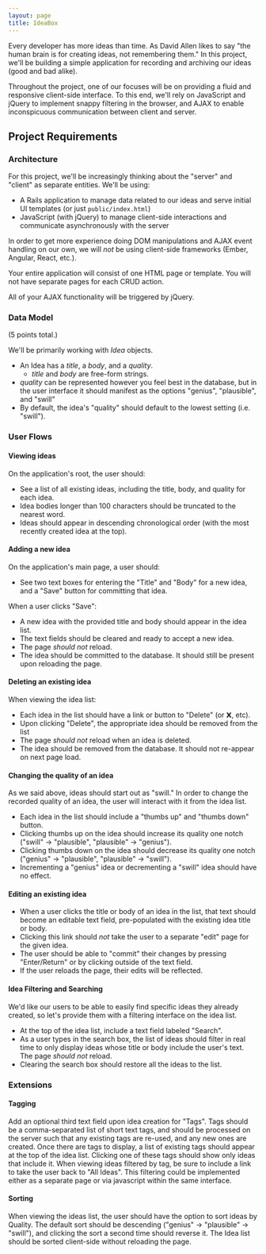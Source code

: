 ```yaml
---
layout: page
title: IdeaBox
---
```


Every developer has more ideas than time. As David Allen likes to say "the
human brain is for creating ideas, not remembering them." In this project,
we'll be building a simple application for recording and archiving our ideas
(good and bad alike).

Throughout the project, one of our focuses will be on providing a fluid and responsive
client-side interface. To this end, we'll rely on JavaScript and jQuery
to implement snappy filtering in the browser, and AJAX to enable
inconspicuous communication between client and server.

## Project Requirements

### Architecture

For this project, we'll be increasingly thinking about the "server" and "client"
as separate entities. We'll be using:

* A Rails application to manage data related to our ideas and serve
  initial UI templates (or just `public/index.html`)
* JavaScript (with jQuery) to manage client-side interactions and communicate
  asynchronously with the server

In order to get more experience doing DOM manipulations and AJAX event handling on our own,
we will _not_ be using client-side frameworks (Ember, Angular, React, etc.).

Your entire application will consist of one HTML page or template. You will not have separate pages for each CRUD action.

All of your AJAX functionality will be triggered by jQuery.

### Data Model

(5 points total.)

We'll be primarily working with _Idea_ objects.

* An Idea has a _title_, a _body_, and a _quality_.
  * _title_ and _body_ are free-form strings.
* _quality_ can be represented however you feel best in the database,
  but in the user interface it should manifest as the options "genius", "plausible", and "swill"
* By default, the idea's "quality" should default to the lowest setting (i.e. "swill").

### User Flows

#### Viewing ideas

On the application's root, the user should:

* See a list of all existing ideas, including the title, body, and quality for each idea.
* Idea bodies longer than 100 characters should be truncated to the nearest word.
* Ideas should appear in descending chronological order (with the most recently created
  idea at the top).

#### Adding a new idea

On the application's main page, a user should:

* See two text boxes for entering the "Title" and "Body" for a new idea,
  and a "Save" button for committing that idea.

When a user clicks "Save":

* A new idea with the provided title and body should appear in the idea list.
* The text fields should be cleared and ready to accept a new idea.
* The page _should not_ reload.
* The idea should be committed to the database. It should still be present upon reloading the page.

#### Deleting an existing idea

When viewing the idea list:

* Each idea in the list should have a link or button to "Delete" (or 𝗫, etc).
* Upon clicking "Delete", the appropriate idea should be removed from the list
* The page _should not_ reload when an idea is deleted.
* The idea should be removed from the database. It should not re-appear on next page load.

#### Changing the quality of an idea

As we said above, ideas should start out as "swill." In order to change the recorded quality of an idea, the user will interact with it from the idea list.

* Each idea in the list should include a "thumbs up" and "thumbs down" button.
* Clicking thumbs up on the idea should increase its quality one notch ("swill" → "plausible",
  "plausible" → "genius").
* Clicking thumbs down on the idea should decrease its quality one notch ("genius" → "plausible",
  "plausible" → "swill").
* Incrementing a "genius" idea or decrementing a "swill" idea should have no effect.

#### Editing an existing idea

* When a user clicks the title or body of an idea in the list, that text should become an editable text field, pre-populated with the existing idea title or body.
* Clicking this link should _not_ take the user to a separate "edit" page for the given
  idea.
*  The user should be able to "commit" their changes by pressing "Enter/Return" or by clicking outside of the text field.
* If the user reloads the page, their edits will be reflected.

#### Idea Filtering and Searching

We'd like our users to be able to easily find specific ideas they already created, so let's provide them with a filtering interface on the idea list.

* At the top of the idea list, include a text field labeled "Search".
* As a user types in the search box, the list of ideas should filter in real time to only display ideas whose title or body include the user's text. The page _should not_ reload.
* Clearing the search box should restore all the ideas to the list.

### Extensions

#### Tagging

Add an optional third text field upon idea creation for "Tags". Tags should be a comma-separated list of short text tags, and should be processed on the server such that any existing tags are re-used, and any new ones are created. Once there are tags to display, a list of existing tags should appear at the top of the idea list. Clicking one of these tags should show only ideas that include it. When viewing ideas filtered by tag, be sure to include a link to take the user back to "All Ideas". This filtering could be implemented either as a separate page or via javascript within the same interface.

#### Sorting

When viewing the ideas list, the user should have the option to sort ideas by Quality. The default sort should be descending ("genius" → "plausible" → "swill"), and clicking the sort a second time should reverse it. The Idea list should be sorted client-side without reloading the page.    

